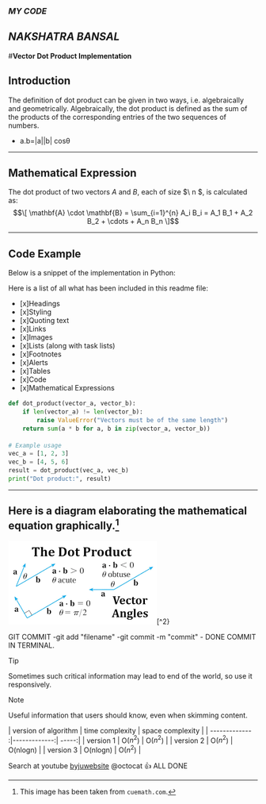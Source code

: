 ### _MY CODE_ 
## _NAKSHATRA BANSAL_
#**Vector Dot Product Implementation**

## **Introduction**
The definition of dot product can be given in two ways, i.e. algebraically and geometrically. Algebraically, the dot product is defined as the sum of the products of the corresponding entries of the two sequences of numbers.
- a.b=|a||b| cosθ

---

## **Mathematical Expression**  
The dot product of two vectors _A_  and _B_, each of size $\ n \$, is calculated as:
$$\[
\mathbf{A} \cdot \mathbf{B} = \sum_{i=1}^{n} A_i B_i = A_1 B_1 + A_2 B_2 + \cdots + A_n B_n
\]$$

---

## **Code Example**  
Below is a snippet of the implementation in Python:  

Here is a list of all what has been included in this readme file:
- [x]Headings
- [x]Styling
- [x]Quoting text
- [x]Links
- [x]Images
- [x]Lists (along with task lists)
- [x]Footnotes
- [x]Alerts
- [x]Tables
- [x]Code
- [x]Mathematical Expressions


```python
def dot_product(vector_a, vector_b):
    if len(vector_a) != len(vector_b):
        raise ValueError("Vectors must be of the same length")
    return sum(a * b for a, b in zip(vector_a, vector_b))

# Example usage
vec_a = [1, 2, 3]
vec_b = [4, 5, 6]
result = dot_product(vec_a, vec_b)
print("Dot product:", result)
```
---
## Here is a diagram elaborating the mathematical equation graphically.[^1]

![vector dot product](dotproduct.png)[^2}

[^1]: This image has been taken from `cuemath.com`.
[^2]: Dot product image.

GIT COMMIT
    -git add "filename" 
    -git commit -m "commit"
        - DONE COMMIT IN TERMINAL.

> [!TIP]
> Sometimes such critical information may lead to end of the world, so use it responsively.
> > [!NOTE]
> Useful information that users should know, even when skimming content.


| version of algorithm       | time complexity          | space complexity  |
| ------------- :|-------------:| -----:|
| version 1      | O($n^2$) | O($n^2$) |
| version 2     | O($n^2$)     |  O(nlogn) |
| version 3 | O(nlogn)      |    O($n^2$) |



Search at youtube [byjuwebsite](https://www.youtube.com/)
@octocat :+1: ALL DONE 
